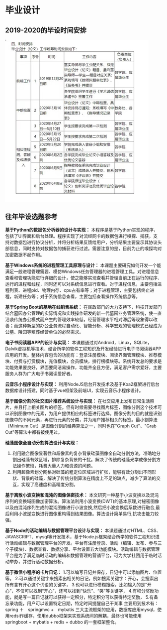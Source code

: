 # 毕业设计

## 2019-2020的毕设时间安排
![毕业设计时间安排](./date2020.jpg)

## 往年毕设选题参考
**基于Python的数据包分析器的设计与实现：**
本程序是基于Python实现的程序，包括了UI界面和后台处理。程序实现了对流经网卡的数据包进行嗅探、捕获，支持对数据包进行协议分析，并将分析结果反馈给用户，分析结果主要显示其协议头部信息，同时支持对数据包的捕获进行过滤。需要注意的是，目前为止的嗅探均对加密数据不起作用。

**基于Windows系统的进程管理工具原理与设计：**
本课题主要研究如何开发一个能满足一般进程管理需要、模仿Windows任务管理器的进程管理工具。对进程信息查看和管理功能进行详细的设计，使之能够实现查看并管理当前正在运行的程序、运行的进程和线程，同时还可以对系统信息进行查看。对于进程信息，主要包括进程列表、进程pid、物理内存、cpu占有率等；对于进程管理，主要包括终止进程，新建任务等；对于系统信息查看，主要包括查看操作系统信息等。

**基于Spring Boot的墓地在线销售系统：**
在民政部门的大力支持下，科技开发部门结合墓园办公管理的实际情况和实践操作研发的新一代墓园业务管理系统，使一直沿袭传统办公模式而产生的管理效率较低，经营管理水平相对滞后等现象得以改善；而这种新型的办公业务流程自动化、智能分析、科学宏观的管理模式已经成为公墓、陵园等殡葬经营单位的必然需求。

**电子书阅读器APP的设计与实现：**
本课题通过对Android，Linux，SQLite，Dalvik虚拟机等技术，结合所学的软件工程知识及开发经验进行电子书阅读器APP应用的开发。整体内容包含的功能有：登录注册模块、阅读界面管理模块、推荐模块、付费与打赏模块，充值模块，会员模块，排行榜模块等。系统开发总的要求是功能效果要良好，界面要简洁易操作，功能齐全且方便，满足客户需求爱好，主要服务人群为广大电子书阅读爱好者。

**云音乐小程序设计与实现：**
利用NodeJS后台开发技术及基于Koa2框架进行后台数据库设计搭建，同时基于vue框架及前端UI，实现云音乐小程序设计。

**基于图像分割的社交图片推荐系统设计与实现：**
在社交应用上发布日常生活照片，并且打上相关图片的标签。但有时候需要寻找图片标签，图像分割这个技术可以识别图像中的元素，为用户提供相应的标签进行选择。图像分割的目的就是识别图像中的不同元素，再进行元素的分类，并为用户推荐相关的标签。最小割算法（Minimum Cut）是图像分割的经典算法之一，同时也在"Graph Cut"、"Grab Cut"等算法中都有被使用过。

**硅藻图像全自动分割算法设计与实现：**
1. 利用融合图像显著性和超像素的复杂背景硅藻图像全自动分割方法，准确地分割出硅藻有效区域，排除复杂背景的干扰。解决了传统的硅藻光学成像分割方法操作繁琐，耗费大量人力和资源的问题。
2. 利用超像素划分网格对硅藻的粗定位区域进行扩张，能够有效分割出不同形状、背景的硅藻，解决了传统分割算法在精度上不足的缺点，减少了算法的交互，实现了高速度和高精度分割。

**基于离散小波变换和混沌的图像保密技术：**
本文研究一种基于小波变换以及混沌序列的变换域图像加密算法。算法法利用小波变换(DWT)的基本原理,对秘密图像以及由混沌序列生成的混沌图像进行小波变换,然后把小波变换后系数进行融合,最后利用小波逆变换进行图像重构得到结果图像。算法设计简单易行,抗攻击能力较强。

**基于Node的活动编辑与数据管理平台设计与实现：**
本课题通过对HTML、CSS、JAVASCRIPT、mysql等开发技术，基于Node.js框架结合所学的软件工程知识进行活动编辑与数据管理平台的开发。平台有注册登录、活动（编辑、发布、参与三个子模块）、数据查看、数据分享、平台设置五大功能模块。活动编辑与数据管理平台是为了满足临时活动的编辑和数据管理的营销平台，可为大学社团用于临时活动举办，并进行活动数据分析。

**基于微信小程序的卡片日记：**
1.可以编写日记并保存，日记中可以添加图片、位置等。 2.可以通过关键字来搜索出相关的日记，例如搜索关键字：开心，会搜索出所有含有开心这个词语的关键字， 3.也可以进行模糊搜索，比如输入的是“开心”，不仅可以找到“开心”，还可以找到“快乐”、“笑”等关键字， 4.有积分奖励功能，就是写一篇日记就可以获得一定积分，特定积分可以获得特定奖励， 5.有备忘录功能，用户可以设置特定日期，特定时间提醒自己干某事 主要用到技术有：spring ＋　springmvc +　mybatis 三大主流框架的应用，数据库应用mysql，使用redsi作缓存，使用dubbo框架来实现系统间的解耦，最终也可能使用springboot + mybatis + redis + dubbo 的一套框架整合。